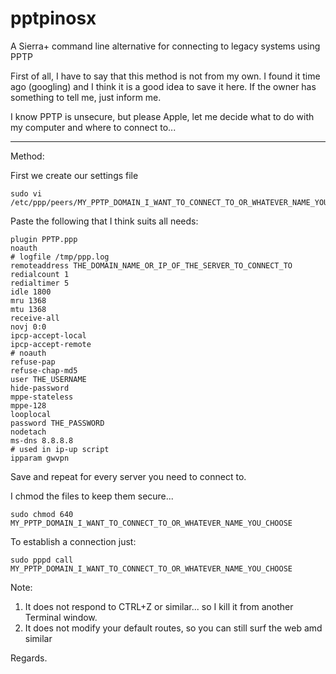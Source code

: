 # pptpinosx
A Sierra+ command line alternative for connecting to legacy systems using PPTP

First of all, I have to say that this method is not from my own. I found it time ago (googling) and I think it is a good idea to save it here. If the owner has something to tell me, just inform me.

I know PPTP is unsecure, but please Apple, let me decide what to do with my computer and where to connect to...

---

Method:

First we create our settings file
```
sudo vi /etc/ppp/peers/MY_PPTP_DOMAIN_I_WANT_TO_CONNECT_TO_OR_WHATEVER_NAME_YOU_CHOOSE
```
Paste the following that I think suits all needs:
```
plugin PPTP.ppp
noauth
# logfile /tmp/ppp.log
remoteaddress THE_DOMAIN_NAME_OR_IP_OF_THE_SERVER_TO_CONNECT_TO
redialcount 1
redialtimer 5
idle 1800
mru 1368
mtu 1368
receive-all
novj 0:0
ipcp-accept-local
ipcp-accept-remote
# noauth
refuse-pap
refuse-chap-md5
user THE_USERNAME
hide-password
mppe-stateless
mppe-128
looplocal
password THE_PASSWORD
nodetach
ms-dns 8.8.8.8
# used in ip-up script
ipparam gwvpn
```
Save and repeat for every server you need to connect to.

I chmod the files to keep them secure...
```
sudo chmod 640 MY_PPTP_DOMAIN_I_WANT_TO_CONNECT_TO_OR_WHATEVER_NAME_YOU_CHOOSE
```
To establish a connection just:
```
sudo pppd call MY_PPTP_DOMAIN_I_WANT_TO_CONNECT_TO_OR_WHATEVER_NAME_YOU_CHOOSE
```
Note:

1. It does not respond to CTRL+Z or similar... so I kill it from another Terminal window.
2. It does not modify your default routes, so you can still surf the web amd similar

Regards.
